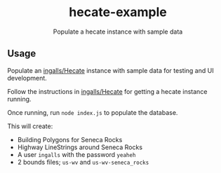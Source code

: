 <h1 align='center'>hecate-example</h1>

<p align=center>Populate a hecate instance with sample data</p>

## Usage

Populate an [ingalls/Hecate](https://github.com/ingalls/hecate) instance with sample data for testing and UI development.

Follow the instructions in [ingalls/Hecate](https://github.com/ingalls/hecate) for getting a hecate instance running.

Once running, run `node index.js` to populate the database.

This will create:
- Building Polygons for Seneca Rocks
- Highway LineStrings around Seneca Rocks
- A user `ingalls` with the password `yeaheh`
- 2 bounds files; `us-wv` and `us-wv-seneca_rocks`
